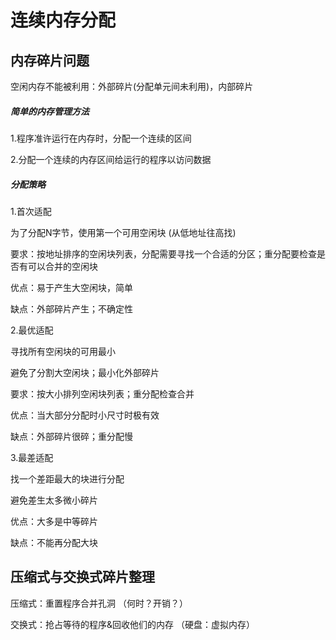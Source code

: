 # 连续内存分配

## 内存碎片问题

空闲内存不能被利用：外部碎片(分配单元间未利用)，内部碎片

##### 简单的内存管理方法

1.程序准许运行在内存时，分配一个连续的区间

2.分配一个连续的内存区间给运行的程序以访问数据



##### 分配策略

1.首次适配

为了分配N字节，使用第一个可用空闲块  (从低地址往高找)

要求：按地址排序的空闲块列表，分配需要寻找一个合适的分区；重分配要检查是否有可以合并的空闲块

优点：易于产生大空闲块，简单

缺点：外部碎片产生；不确定性

2.最优适配

寻找所有空闲块的可用最小

避免了分割大空闲块；最小化外部碎片

要求：按大小排列空闲块列表；重分配检查合并

优点：当大部分分配时小尺寸时极有效

缺点：外部碎片很碎；重分配慢

3.最差适配

找一个差距最大的块进行分配

避免差生太多微小碎片

优点：大多是中等碎片

缺点：不能再分配大块



## 压缩式与交换式碎片整理

压缩式：重置程序合并孔洞  （何时？开销？）

交换式：抢占等待的程序&回收他们的内存   （硬盘：虚拟内存）































